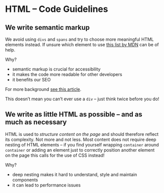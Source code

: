 # HTML – Code Guidelines

## We write semantic markup

We avoid using `divs` and `spans` and try to choose more meaningful HTML elements instead. If unsure which element to use [this list by MDN](https://developer.mozilla.org/en-US/docs/Web/HTML/Element) can be of help.

Why?
- semantic markup is crucial for accessibility
- it makes the code more readable for other developers
- it benefits our SEO

For more background [see this article](https://css-tricks.com/why-how-and-when-to-use-semantic-html-and-aria/).

This doesn’t mean you can’t ever use a `div` – just think twice before you do!

## We write as little HTML as possible – and as much as necessary

HTML is used to _structure content on the page_ and should therefore reflect its complexity. Not more and not less. Most content does not require deep nesting of HTML elements – if you find yourself wrapping `container` around `container` or adding an element just to correctly position another element on the page this calls for the use of CSS instead!

Why?
- deep nesting makes it hard to understand, style and maintain components
- it can lead to performance issues
